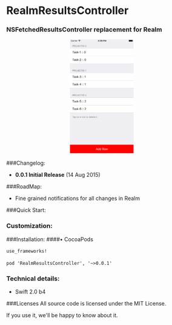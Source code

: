# RealmResultsController

### NSFetchedResultsController replacement for Realm

<p align="center">
<img src="Images/RRCDemo.gif" height="300px"/>
</p>

###Changelog:

- __0.0.1 Initial Release__ (14 Aug 2015)

###RoadMap:

- Fine grained notifications for all changes in Realm

###Quick Start:

### Customization:


###Installation:
####• CocoaPods

```
use_frameworks!

pod 'RealmResultsController', '~>0.0.1'
```

### Technical details:
- Swift 2.0 b4

###Licenses
All source code is licensed under the MIT License.

If you use it, we'll be happy to know about it.